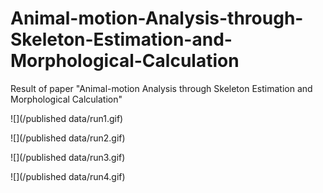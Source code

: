 # Animal-motion-Analysis-through-Skeleton-Estimation-and-Morphological-Calculation
Result of paper "Animal-motion Analysis through Skeleton Estimation and Morphological Calculation"

![](/published data/run1.gif)

![](/published data/run2.gif)

![](/published data/run3.gif)

![](/published data/run4.gif)
